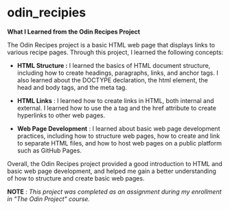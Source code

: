 # odin_recipies
**What I Learned from the Odin Recipes Project**

The Odin Recipes project is a basic HTML web page that displays links to various recipe pages. Through this project, I learned the following concepts:

- **HTML Structure :** I learned the basics of HTML document structure, including how to create headings, paragraphs, links, and anchor tags. I also learned about the DOCTYPE declaration, the html element, the head and body tags, and the meta tag.

- **HTML Links** : I learned how to create links in HTML, both internal and external. I learned how to use the a tag and the href attribute to create hyperlinks to other web pages.

- **Web Page Development** : I learned about basic web page development practices, including how to structure web pages, how to create and link to separate HTML files, and how to host web pages on a public platform such as GitHub Pages.

Overall, the Odin Recipes project provided a good introduction to HTML and basic web page development, and helped me gain a better understanding of how to structure and create basic web pages.

**NOTE** : _This project was completed as an assignment during my enrollment in "The Odin Project" course._
